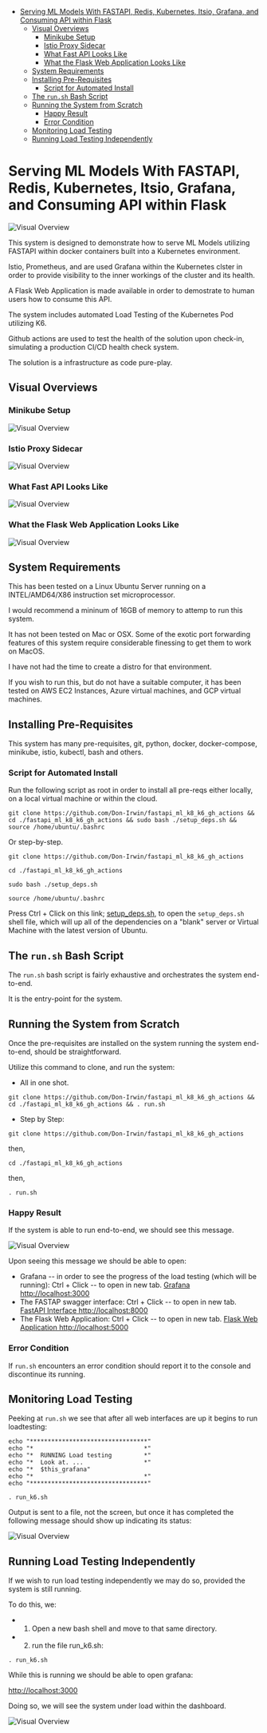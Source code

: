 <!-- TOC tocDepth:2..3 chapterDepth:2..6 -->

- [Serving ML Models With FASTAPI, Redis, Kubernetes, Itsio, Grafana, and Consuming API within Flask](#serving-ml-models-with-fastapi-redis-kubernetes-itsio-grafana-and-consuming-api-within-flask)
  - [Visual Overviews](#visual-overviews)
    - [Minikube Setup](#minikube-setup)
    - [Istio Proxy Sidecar](#istio-proxy-sidecar)
    - [What Fast API Looks Like](#what-fast-api-looks-like)
    - [What the Flask Web Application Looks Like](#what-the-flask-web-application-looks-like)
  - [System Requirements](#system-requirements)
  - [Installing Pre-Requisites](#installing-pre-requisites)
    - [Script for Automated Install](#script-for-automated-install)
  - [The `run.sh` Bash Script](#the-runsh-bash-script)
  - [Running the System from Scratch](#running-the-system-from-scratch)
    - [Happy Result](#happy-result)
    - [Error Condition](#error-condition)
  - [Monitoring Load Testing](#monitoring-load-testing)
  - [Running Load Testing Independently](#running-load-testing-independently)

<!-- /TOC -->

# Serving ML Models With FASTAPI, Redis, Kubernetes, Itsio, Grafana, and Consuming API within Flask

![Visual Overview](images/tech_stack.png)

This system is designed to demonstrate how to serve ML Models utilizing FASTAPI within docker containers built into a Kubernetes environment.

Istio, Prometheus, and are used Grafana within the Kubernetes clster in order to provide visibility to the inner workings of the cluster and its health.

A Flask Web Application is made available in order to demostrate to human users how to consume this API.

The system includes automated Load Testing of the Kubernetes Pod utilizing K6.

Github actions are used to test the health of the solution upon check-in, simulating a production CI/CD health check system.

The solution is a infrastructure as code pure-play.

## Visual Overviews

### Minikube Setup

![Visual Overview](images/minikube_setup.png)

### Istio Proxy Sidecar

![Visual Overview](images/serve_ml.drawio.png)

### What Fast API Looks Like

![Visual Overview](images/fast_api.png)

### What the Flask Web Application Looks Like

![Visual Overview](images/flask.png)


## System Requirements

This has been tested on a Linux Ubuntu Server running on a INTEL/AMD64/X86 instruction set microprocessor.

I would recommend a mininum of 16GB of memory to attemp to run this system.

It has not been tested on Mac or OSX.  Some of the exotic port forwarding features of this system require considerable finessing to get them to work on MacOS.

I have not had the time to create a distro for that environment.

If you wish to run this, but do not have a suitable computer, it has been tested on AWS EC2 Instances, Azure virtual machines, and GCP virtual machines.

## Installing Pre-Requisites

This system has many pre-requisites, git, python, docker, docker-compose, minikube, istio, kubectl, bash and others.

### Script for Automated Install

Run the following script as root in order to install all pre-reqs either locally, on a local virtual machine or within the cloud.

```
git clone https://github.com/Don-Irwin/fastapi_ml_k8_k6_gh_actions && cd ./fastapi_ml_k8_k6_gh_actions && sudo bash ./setup_deps.sh && source /home/ubuntu/.bashrc
```

Or step-by-step.

```
git clone https://github.com/Don-Irwin/fastapi_ml_k8_k6_gh_actions
```

```
cd ./fastapi_ml_k8_k6_gh_actions
```

```
sudo bash ./setup_deps.sh
```

```
source /home/ubuntu/.bashrc
```



Press Ctrl + Click on this link; [setup_deps.sh](https://github.com/Don-Irwin/fastapi_ml_k8_k6_gh_actions/blob/main/setup_deps.sh), to open the `setup_deps.sh` shell file, which will up all of the dependencies on a "blank" server or Virtual Machine with the latest version of Ubuntu.

## The `run.sh` Bash Script

The `run.sh` bash script is fairly exhaustive and orchestrates the system end-to-end.

It is the entry-point for the system.

## Running the System from Scratch

Once the pre-requisites are installed on the system running the system end-to-end, should be straightforward.

Utilize this command to clone, and run the system:

* All in one shot.
```
git clone https://github.com/Don-Irwin/fastapi_ml_k8_k6_gh_actions && cd ./fastapi_ml_k8_k6_gh_actions && . run.sh

```

* Step by Step:
```
git clone https://github.com/Don-Irwin/fastapi_ml_k8_k6_gh_actions
```
then,
```
cd ./fastapi_ml_k8_k6_gh_actions
```
then,
```
. run.sh
```

### Happy Result

If the system is able to run end-to-end, we should see this message.

![Visual Overview](images/flask.png)

Upon seeing this message we should be able to open:

* Grafana -- in order to see the progress of the load testing (which will be running):
    Ctrl + Click -- to open in new tab.
   [Grafana http://localhost:3000](http://localhost:3000)
* The FASTAP swagger interface:
     Ctrl + Click -- to open in new tab.
    [FastAPI Interface http://localhost:8000](http://localhost:8000)
* The Flask Web Application:
     Ctrl + Click -- to open in new tab.
    [Flask Web Application http://localhost:5000](http://localhost:5000)


### Error Condition

If `run.sh` encounters an error condition should report it to the console and discontinue its running.

## Monitoring Load Testing

Peeking at `run.sh` we see that after all web interfaces are up it begins to run loadtesting:

```
echo "*********************************"
echo "*                               *"
echo "*  RUNNING Load testing         *"
echo "*  Look at. ...                 *"
echo "*  $this_grafana"
echo "*                               *"
echo "*********************************"

. run_k6.sh

```

Output is sent to a file, not the screen, but once it has completed the following message should show up indicating its status:

![Visual Overview](images/k6_results.png)

## Running Load Testing Independently

If we wish to run load testing independently we may do so, provided the system is still running.

To do this, we:
* 1. Open a new bash shell and move to that same directory.
* 2. run the file run_k6.sh:
```
. run_k6.sh
```

While this is running we should be able to open grafana:

[http://localhost:3000](http://localhost:3000)

Doing so, we will see the system under load within the dashboard.

![Visual Overview](images/grafana_dashboard.png)


